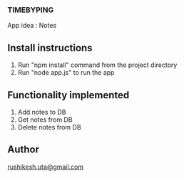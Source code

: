 ### TIMEBYPING

App idea : Notes

## Install instructions

1. Run "npm install" command from the project directory
2. Run "node app.js" to run the app

## Functionality implemented

1. Add notes to DB
2. Get notes from DB
3. Delete notes from DB

## Author

rushikesh.uta@gmail.com